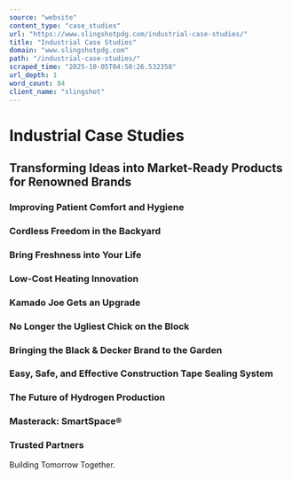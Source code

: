 ```yaml
---
source: "website"
content_type: "case_studies"
url: "https://www.slingshotpdg.com/industrial-case-studies/"
title: "Industrial Case Studies"
domain: "www.slingshotpdg.com"
path: "/industrial-case-studies/"
scraped_time: "2025-10-05T04:50:26.532358"
url_depth: 1
word_count: 84
client_name: "slingshot"
---
```


# Industrial Case Studies

## Transforming Ideas into Market-Ready Products for Renowned Brands

### Improving Patient Comfort and Hygiene

### Cordless Freedom in the Backyard

### Bring Freshness into Your Life

### Low-Cost Heating Innovation

### Kamado Joe Gets an Upgrade

### No Longer the Ugliest Chick on the Block

### Bringing the Black & Decker Brand to the Garden

### Easy, Safe, and Effective Construction Tape Sealing System

### The Future of Hydrogen Production

### Masterack: SmartSpace®

### Trusted Partners

Building Tomorrow Together.